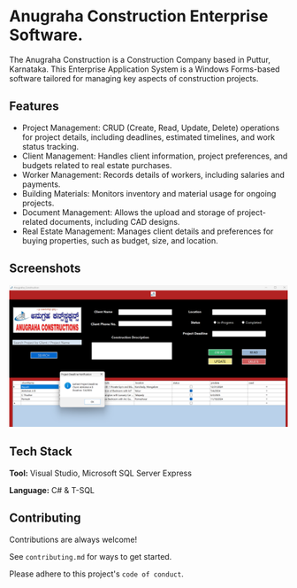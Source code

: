 
# Anugraha Construction Enterprise Software.

The Anugraha Construction is a Construction Company based in Puttur, Karnataka. This Enterprise Application System is a Windows Forms-based software tailored for managing key aspects of construction projects.




## Features
- Project Management: CRUD (Create, Read, Update, Delete) operations for project details, including deadlines, estimated timelines, and work status tracking.
- Client Management: Handles client information, project preferences, and budgets related to real estate purchases.
- Worker Management: Records details of workers, including salaries and payments.
- Building Materials: Monitors inventory and material usage for ongoing projects.
- Document Management: Allows the upload and storage of project-related documents, including CAD designs.
- Real Estate Management: Manages client details and preferences for buying properties, such as budget, size, and location.


## Screenshots

![App Screenshot](https://github.com/nikshepmp/ConstructionERP/blob/main/Screenshot%202024-10-12%20162545.png?raw=true)


## Tech Stack

**Tool:** Visual Studio, Microsoft SQL Server Express

**Language:** C# & T-SQL


## Contributing

Contributions are always welcome!

See `contributing.md` for ways to get started.

Please adhere to this project's `code of conduct`.

